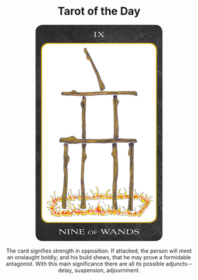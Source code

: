 <h1 align="center">Tarot of the Day</h1>
  
<p align="center">
  <img src="images/tarot/minor/nine-of-wands.png" alt="Nine of Wands"/>
</p>

<p align="center">
The card signifies strength in opposition. If attacked, the person will meet an onslaught boldly; and his build shews, that he may prove a formidable antagonist. With this main significance there are all its possible adjuncts--delay, suspension, adjournment.
</p>

